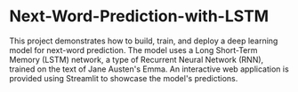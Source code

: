 # Next-Word-Prediction-with-LSTM
This project demonstrates how to build, train, and deploy a deep learning model for next-word prediction. The model uses a Long Short-Term Memory (LSTM) network, a type of Recurrent Neural Network (RNN), trained on the text of Jane Austen's Emma. An interactive web application is provided using Streamlit to showcase the model's predictions.

